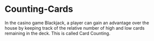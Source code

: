 # Counting-Cards
In the casino game Blackjack, a player can gain an advantage over the house by keeping track of the relative number of high and low cards remaining in the deck. This is called Card Counting.
